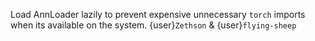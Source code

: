 Load AnnLoader lazily to prevent expensive unnecessary `torch` imports when its available on the system. {user}`Zethson` & {user}`flying-sheep`
